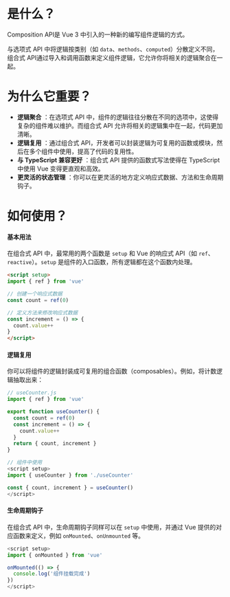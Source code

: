 # **是什么？**

Composition API是 Vue 3 中引入的一种新的编写组件逻辑的方式。

与选项式 API 中将逻辑按类别（如 `data`、`methods`、`computed`）分散定义不同，组合式 API通过导入和调用函数来定义组件逻辑，它允许你将相关的逻辑聚合在一起。

# **为什么它重要？**

* **逻辑聚合** ：在选项式 API 中，组件的逻辑往往分散在不同的选项中，这使得复杂的组件难以维护。而组合式 API 允许将相关的逻辑集中在一起，代码更加清晰。
* **逻辑复用** ：通过组合式 API，开发者可以封装逻辑为可复用的函数或模块，然后在多个组件中使用，提高了代码的复用性。
* **与 TypeScript 兼容更好** ：组合式 API 提供的函数式写法使得在 TypeScript 中使用 Vue 变得更直观和高效。
* **更灵活的状态管理** ：你可以在更灵活的地方定义响应式数据、方法和生命周期钩子。

# **如何使用？**

#### 基本用法

在组合式 API 中，最常用的两个函数是 `setup` 和 Vue 的响应式 API（如 `ref`、`reactive`）。`setup` 是组件的入口函数，所有逻辑都在这个函数内处理。

```html
<script setup>
import { ref } from 'vue'

// 创建一个响应式数据
const count = ref(0)

// 定义方法来修改响应式数据
const increment = () => {
  count.value++
}
</script>
```

#### 逻辑复用

你可以将组件的逻辑封装成可复用的组合函数（composables）。例如，将计数逻辑抽取出来：

```js
// useCounter.js
import { ref } from 'vue'

export function useCounter() {
  const count = ref(0)
  const increment = () => {
    count.value++
  }
  return { count, increment }
}

// 组件中使用
<script setup>
import { useCounter } from './useCounter'

const { count, increment } = useCounter()
</script>

```

#### 生命周期钩子

在组合式 API 中，生命周期钩子同样可以在 `setup` 中使用，并通过 Vue 提供的对应函数来定义，例如 `onMounted`、`onUnmounted` 等。

```js
<script setup>
import { onMounted } from 'vue'

onMounted(() => {
  console.log('组件挂载完成')
})
</script>

```
